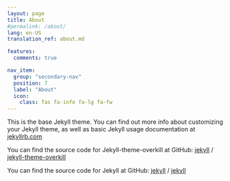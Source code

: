 ```yaml
---
layout: page
title: About
#permalink: /about/
lang: en-US
translation_ref: about.md

features:
  comments: true

nav_item:
  group: "secondary-nav"
  position: 7
  label: "About"
  icon:
    class: fas fa-info fa-lg fa-fw
---
```


This is the base Jekyll theme. You can find out more info about customizing your Jekyll theme, as well as basic Jekyll usage documentation at [jekyllrb.com](https://jekyllrb.com/)

You can find the source code for Jekyll-theme-overkill at GitHub:
[jekyll][jekyll-organization] /
[jekyll-theme-overkill](https://github.com/jekyll/jekyll-theme-overkill)

You can find the source code for Jekyll at GitHub:
[jekyll][jekyll-organization] /
[jekyll](https://github.com/jekyll/jekyll)


[jekyll-organization]: https://github.com/jekyll
